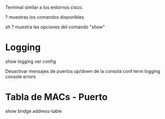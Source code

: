 Terminal similar a los entornos cisco.

?
muestras los comandos disponibles

sh ?
muestra las opciones del comando "show"


# Logging
show logging
  ver config

Desactivar mensajes de puertos up/down de la consola
conf term
logging console errors


# Tabla de MACs - Puerto
show bridge address-table
